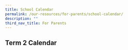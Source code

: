 ```yaml
---
title: School Calendar
permalink: /our-resources/for-parents/school-calendar/
description: ""
third_nav_title: For Parents
---
```

<h2>Term 2 Calendar</h2>